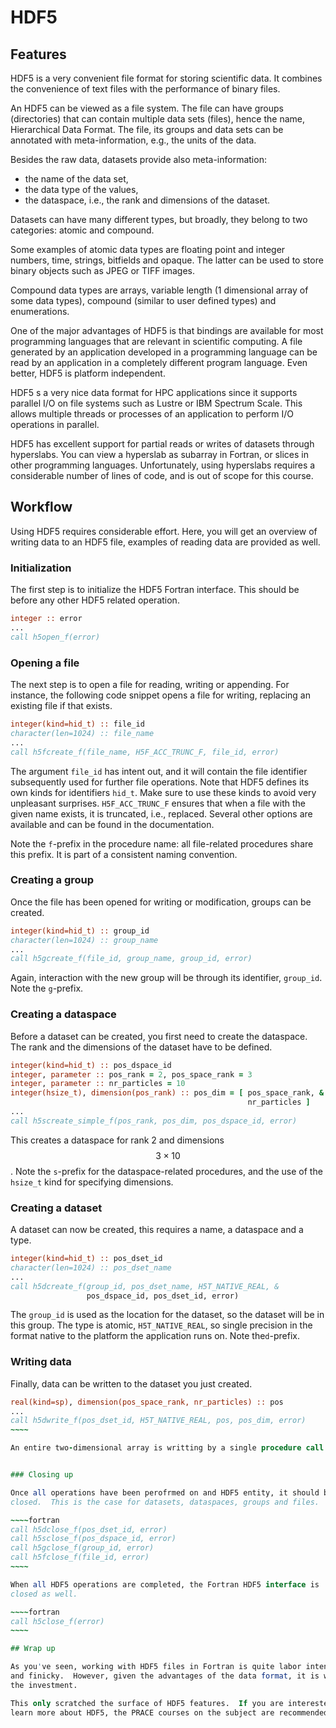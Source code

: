 # HDF5

## Features

HDF5 is a very convenient file format for storing scientific data.  It combines
the convenience of text files with the performance of binary files.

An HDF5 can be viewed as a file system.  The file can have groups (directories)
that can contain multiple data sets (files), hence the name, Hierarchical Data
Format.  The file, its groups and data sets can be annotated with
meta-information, e.g., the units of the data.

Besides the raw data, datasets provide also meta-information:

* the name of the data set,
* the data type of the values,
* the dataspace, i.e., the rank and dimensions of the dataset.

Datasets can have many different types, but broadly, they belong to two
categories: atomic and compound.

Some examples of atomic data types are floating point and integer numbers, time,
strings, bitfields and opaque.  The latter can be used to store binary objects
such as JPEG or TIFF images.

Compound data types are arrays, variable length (1 dimensional array of some
data types), compound (similar to user defined types) and enumerations.

One of the major advantages of HDF5 is that bindings are available for
most programming languages that are relevant in scientific computing.  A
file generated by an application developed in a programming language can
be read by an application in a completely different program language.  Even
better, HDF5 is platform independent.

HDF5 s a very nice data format for HPC applications since it supports
parallel I/O on file systems such as Lustre or IBM Spectrum Scale.  This allows
multiple threads or processes of an application to perform I/O operations in
parallel.

HDF5 has excellent support for partial reads or writes of datasets through
hyperslabs.  You can view a hyperslab as subarray in Fortran, or slices in
other programming languages.  Unfortunately, using hyperslabs requires
a considerable number of lines of code, and is out of scope for this course.


## Workflow

Using HDF5 requires considerable effort.  Here, you will get an overview of
writing data to an HDF5 file, examples of reading data are provided as well.

### Initialization

The first step is to initialize the HDF5 Fortran interface.  This should be
before any other HDF5 related operation.

~~~~fortran
integer :: error
...
call h5open_f(error)
~~~~

### Opening a file

The next step is to open a file for reading, writing or appending.  For
instance, the following code snippet opens a file for writing, replacing an
existing file if that exists.

~~~~fortran
integer(kind=hid_t) :: file_id
character(len=1024) :: file_name
...
call h5fcreate_f(file_name, H5F_ACC_TRUNC_F, file_id, error)
~~~~

The argument `file_id` has intent out, and it will contain the file identifier
subsequently used for further file operations.  Note that HDF5 defines its own
kinds for identifiers `hid_t`.  Make sure to use these kinds to avoid very
unpleasant surprises. `H5F_ACC_TRUNC_F` ensures that
when a file with the given name exists, it is truncated, i.e., replaced.
Several other options are available and can be found in the documentation.

Note the `f`-prefix in the procedure name: all file-related procedures share
this prefix.  It is part of a consistent naming convention.

### Creating a group

Once the file has been opened for writing or modification, groups can be
created.

~~~~fortran
integer(kind=hid_t) :: group_id
character(len=1024) :: group_name
...
call h5gcreate_f(file_id, group_name, group_id, error)
~~~~

Again, interaction with the new group will be through its identifier,
`group_id`.  Note the `g`-prefix.


### Creating a dataspace

Before a dataset can be created, you first need to create the dataspace.
The rank and the dimensions of the dataset have to be defined.

~~~~fortran
integer(kind=hid_t) :: pos_dspace_id
integer, parameter :: pos_rank = 2, pos_space_rank = 3
integer, parameter :: nr_particles = 10
integer(hsize_t), dimension(pos_rank) :: pos_dim = [ pos_space_rank, &
                                                     nr_particles ]
...
call h5screate_simple_f(pos_rank, pos_dim, pos_dspace_id, error)
~~~~

This creates a dataspace for rank 2 and dimensions $$3 \times 10$$.
Note the `s`-prefix for the dataspace-related procedures, and the use
of the `hsize_t` kind for specifying dimensions.


### Creating a dataset

A dataset can now be created, this requires a name, a dataspace and a type.

~~~~fortran
integer(kind=hid_t) :: pos_dset_id
character(len=1024) :: pos_dset_name
...
call h5dcreate_f(group_id, pos_dset_name, H5T_NATIVE_REAL, &
                 pos_dspace_id, pos_dset_id, error)
~~~~

The `group_id` is used as the location for the dataset, so the dataset will
be in this group.  The type is atomic, `H5T_NATIVE_REAL`, so single precision
in the format native to the platform the application runs on.  Note the`d`-prefix.


### Writing data

Finally, data can be written to the dataset you just created.

~~~~~fortran
real(kind=sp), dimension(pos_space_rank, nr_particles) :: pos
...
call h5dwrite_f(pos_dset_id, H5T_NATIVE_REAL, pos, pos_dim, error)
~~~~

An entire two-dimensional array is writting by a single procedure call.


### Closing up

Once all operations have been perofrmed on and HDF5 entity, it should be
closed.  This is the case for datasets, dataspaces, groups and files.

~~~~fortran
call h5dclose_f(pos_dset_id, error)
call h5sclose_f(pos_dspace_id, error)
call h5gclose_f(group_id, error)
call h5fclose_f(file_id, error)
~~~~

When all HDF5 operations are completed, the Fortran HDF5 interface is
closed as well.

~~~~fortran
call h5close_f(error)
~~~~

## Wrap up

As you've seen, working with HDF5 files in Fortran is quite labor intensive
and finicky.  However, given the advantages of the data format, it is well worth
the investment.

This only scratched the surface of HDF5 features.  If you are interested to
learn more about HDF5, the PRACE courses on the subject are recommended.
